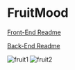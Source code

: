 # FruitMood

[Front-End Readme](https://github.com/Tony-S201/FruitMood/blob/main/frontend/README.md)

[Back-End Readme](https://github.com/Tony-S201/FruitMood/blob/main/back-end/README.md)



![fruit1](https://github.com/user-attachments/assets/96f26463-a043-4cc8-bb99-bc70fba4b05d)
![fruit2](https://github.com/user-attachments/assets/cf5349d3-eec8-44c1-b6e7-9b1fdc800ac2)
